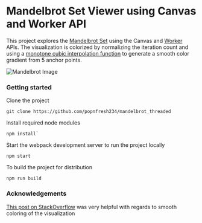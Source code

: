 # Mandelbrot Set Viewer using Canvas and Worker API

This project explores the [Mandelbrot Set](https://en.wikipedia.org/wiki/Mandelbrot_set) using the Canvas and [Worker](https://developer.mozilla.org/en-US/docs/Web/API/Web_Workers_API/Using_web_workers) APIs.  The visualization is colorized by normalizing the iteration count and using a [monotone cubic interpolation function](https://en.wikipedia.org/wiki/Monotone_cubic_interpolation) to generate a smooth color gradient from 5 anchor points.

![Mandelbrot Image](https://github.com/popnfresh234/mandelbrot_threaded/blob/master/docs/screen_shot.png)

### Getting started

Clone the project
```
git clone https://github.com/popnfresh234/mandelbrot_threaded
```

Install required node modules
```
npm install`
```
Start the webpack development server to run the project locally
```
npm start
```
To build the project for distribution
```
npm run build
```
### Acknowledgements
[This post on StackOverflow](https://stackoverflow.com/a/25816111/7405709) was very helpful with regards to smooth coloring of the visualization